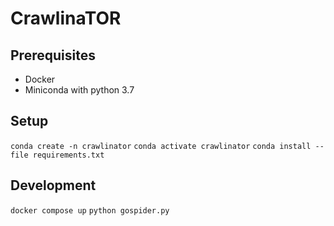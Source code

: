 # CrawlinaTOR

## Prerequisites

- Docker
- Miniconda with python 3.7

## Setup

```conda create -n crawlinator```
```conda activate crawlinator```
```conda install --file requirements.txt```

## Development

```docker compose up```
```python gospider.py```
